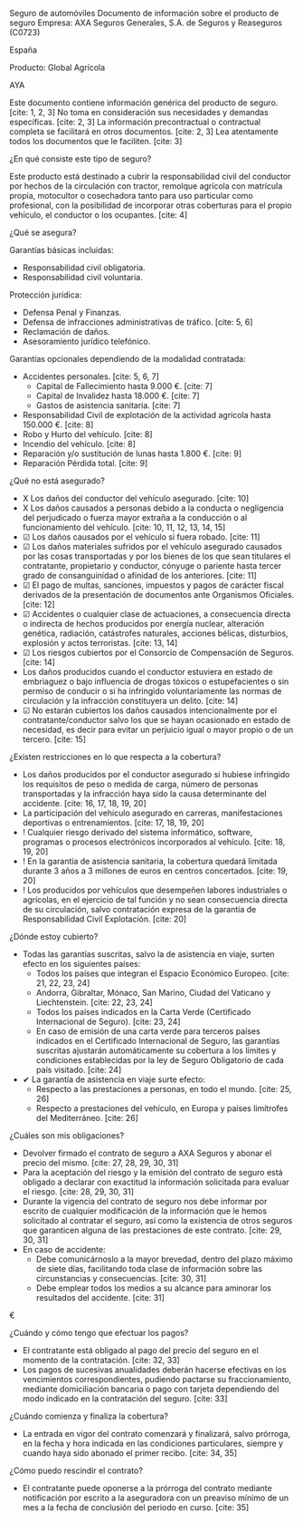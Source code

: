 Seguro de automóviles
Documento de información sobre el producto de seguro
Empresa: AXA Seguros Generales, S.A. de Seguros y Reaseguros (C0723)

España

Producto: Global Agrícola

AYA

Este documento contiene información genérica del producto de seguro. [cite: 1, 2, 3]
No toma en consideración sus necesidades y
demandas específicas. [cite: 2, 3] La información precontractual o contractual completa se facilitará en otros documentos. [cite: 2, 3]
Lea
atentamente todos los documentos que le faciliten. [cite: 3]

¿En qué consiste este tipo de seguro?

Este producto está destinado a cubrir la responsabilidad civil del conductor por hechos de la circulación con tractor, remolque
agrícola con matrícula propia, motocultor o cosechadora tanto para uso particular como profesional, con la posibilidad de incorporar
otras coberturas para el propio vehículo, el conductor o los ocupantes. [cite: 4]

¿Qué se asegura?

Garantías básicas incluidas:

* Responsabilidad civil obligatoria.
* Responsabilidad civil voluntaria.

Protección jurídica:

* Defensa Penal y Finanzas.
* Defensa de infracciones administrativas de tráfico. [cite: 5, 6]
* Reclamación de daños.
* Asesoramiento jurídico telefónico.

Garantías opcionales dependiendo de la modalidad contratada:

* Accidentes personales. [cite: 5, 6, 7]
    * Capital de Fallecimiento hasta 9.000 €. [cite: 7]
    * Capital de Invalidez hasta 18.000 €. [cite: 7]
    * Gastos de asistencia sanitaria. [cite: 7]
* Responsabilidad Civil de explotación de la actividad agrícola hasta 150.000 €. [cite: 8]
* Robo y Hurto del vehículo. [cite: 8]
* Incendio del vehículo. [cite: 8]
* Reparación y/o sustitución de lunas hasta 1.800 €. [cite: 9]
* Reparación Pérdida total. [cite: 9]

¿Qué no está asegurado?

* X Los daños del conductor del vehículo asegurado. [cite: 10]
* X Los daños causados a personas debido a la conducta o negligencia del perjudicado o fuerza mayor extraña a la conducción o al funcionamiento del vehículo. [cite: 10, 11, 12, 13, 14, 15]
* ☑ Los daños causados por el vehículo si fuera robado. [cite: 11]
* ☑ Los daños materiales sufridos por el vehículo asegurado causados por las cosas transportadas y por los bienes de los que sean titulares el contratante, propietario y conductor, cónyuge o pariente hasta tercer grado de consanguinidad o afinidad de los anteriores. [cite: 11]
* ☑ El pago de multas, sanciones, impuestos y pagos de carácter fiscal derivados de la presentación de documentos ante Organismos Oficiales. [cite: 12]
* ☑ Accidentes o cualquier clase de actuaciones, a consecuencia directa o indirecta de hechos producidos por energía nuclear, alteración genética, radiación, catástrofes naturales, acciones bélicas, disturbios, explosión y actos terroristas. [cite: 13, 14]
* ☑ Los riesgos cubiertos por el Consorcio de Compensación de Seguros. [cite: 14]
* Los daños producidos cuando el conductor estuviera en estado de embriaguez o bajo influencia de drogas tóxicos o estupefacientes o sin permiso de conducir o si ha infringido voluntariamente las normas de circulación y la infracción constituyera un delito. [cite: 14]
* ☑ No estarán cubiertos los daños causados intencionalmente por el contratante/conductor salvo los que se hayan ocasionado en estado de necesidad, es decir para evitar un perjuicio igual o mayor propio o de un tercero. [cite: 15]

¿Existen restricciones en lo que respecta a la cobertura?

* Los daños producidos por el conductor asegurado si hubiese infringido los requisitos de peso o medida de carga, número de personas transportadas y la infracción haya sido la causa determinante del accidente. [cite: 16, 17, 18, 19, 20]
* La participación del vehículo asegurado en carreras, manifestaciones deportivas o entrenamientos. [cite: 17, 18, 19, 20]
* ! Cualquier riesgo derivado del sistema informático, software, programas o procesos electrónicos incorporados al vehículo. [cite: 18, 19, 20]
* ! En la garantía de asistencia sanitaria, la cobertura quedará limitada durante 3 años a 3 millones de euros en centros concertados. [cite: 19, 20]
* ! Los producidos por vehículos que desempeñen labores industriales o agrícolas, en el ejercicio de tal función y no sean consecuencia directa de su circulación, salvo contratación expresa de la garantía de Responsabilidad Civil Explotación. [cite: 20]

¿Dónde estoy cubierto?

* Todas las garantías suscritas, salvo la de asistencia en viaje, surten efecto en los siguientes países:
    * Todos los países que integran el Espacio Económico Europeo. [cite: 21, 22, 23, 24]
    * Andorra, Gibraltar, Mónaco, San Marino, Ciudad del Vaticano y Liechtenstein. [cite: 22, 23, 24]
    * Todos los países indicados en la Carta Verde (Certificado Internacional de Seguro). [cite: 23, 24]
    * En caso de emisión de una carta verde para terceros países indicados en el Certificado Internacional de Seguro, las garantías suscritas ajustarán automáticamente su cobertura a los límites y condiciones establecidas por la ley de Seguro Obligatorio de cada país visitado. [cite: 24]
* ✔ La garantía de asistencia en viaje surte efecto:
    * Respecto a las prestaciones a personas, en todo el mundo. [cite: 25, 26]
    * Respecto a prestaciones del vehículo, en Europa y países limítrofes del Mediterráneo. [cite: 26]

¿Cuáles son mis obligaciones?

* Devolver firmado el contrato de seguro a AXA Seguros y abonar el precio del mismo. [cite: 27, 28, 29, 30, 31]
* Para la aceptación del riesgo y la emisión del contrato de seguro está obligado a declarar con exactitud la información solicitada para evaluar el riesgo. [cite: 28, 29, 30, 31]
* Durante la vigencia del contrato de seguro nos debe informar por escrito de cualquier modificación de la información que le hemos solicitado al contratar el seguro, así como la existencia de otros seguros que garanticen alguna de las prestaciones de este contrato. [cite: 29, 30, 31]
* En caso de accidente:
    * Debe comunicárnoslo a la mayor brevedad, dentro del plazo máximo de siete días, facilitando toda clase de información sobre las circunstancias y consecuencias. [cite: 30, 31]
    * Debe emplear todos los medios a su alcance para aminorar los resultados del accidente. [cite: 31]

€

¿Cuándo y cómo tengo que efectuar los pagos?

* El contratante está obligado al pago del precio del seguro en el momento de la contratación. [cite: 32, 33]
* Los pagos de sucesivas anualidades deberán hacerse efectivas en los vencimientos correspondientes, pudiendo pactarse su fraccionamiento, mediante domiciliación bancaria o pago con tarjeta dependiendo del modo indicado en la contratación del seguro. [cite: 33]

¿Cuándo comienza y finaliza la cobertura?

* La entrada en vigor del contrato comenzará y finalizará, salvo prórroga, en la fecha y hora indicada en las condiciones particulares, siempre y cuando haya sido abonado el primer recibo. [cite: 34, 35]

¿Cómo puedo rescindir el contrato?

* El contratante puede oponerse a la prórroga del contrato mediante notificación por escrito a la aseguradora con un preaviso mínimo de un mes a la fecha de conclusión del periodo en curso. [cite: 35]